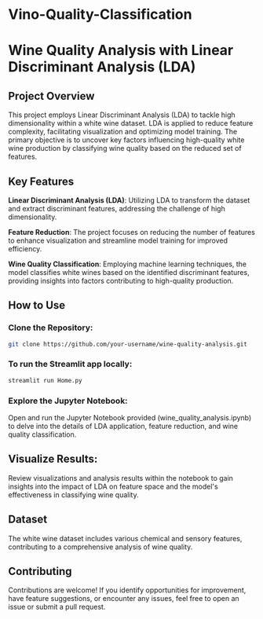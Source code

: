 # Vino-Quality-Classification
# Wine Quality Analysis with Linear Discriminant Analysis (LDA)

## Project Overview
This project employs Linear Discriminant Analysis (LDA) to tackle high dimensionality within a white wine dataset. LDA is applied to reduce feature complexity, facilitating visualization and optimizing model training. The primary objective is to uncover key factors influencing high-quality white wine production by classifying wine quality based on the reduced set of features.

## Key Features
**Linear Discriminant Analysis (LDA)**: Utilizing LDA to transform the dataset and extract discriminant features, addressing the challenge of high dimensionality.

**Feature Reduction**: The project focuses on reducing the number of features to enhance visualization and streamline model training for improved efficiency.

**Wine Quality Classification**: Employing machine learning techniques, the model classifies white wines based on the identified discriminant features, providing insights into factors contributing to high-quality production.

## How to Use
### Clone the Repository:

```bash
git clone https://github.com/your-username/wine-quality-analysis.git
```

### To run the Streamlit app locally:

```bash
streamlit run Home.py
```

### Explore the Jupyter Notebook:
Open and run the Jupyter Notebook provided (wine_quality_analysis.ipynb) to delve into the details of LDA application, feature reduction, and wine quality classification.

## Visualize Results:
Review visualizations and analysis results within the notebook to gain insights into the impact of LDA on feature space and the model's effectiveness in classifying wine quality.

## Dataset
The white wine dataset includes various chemical and sensory features, contributing to a comprehensive analysis of wine quality.

## Contributing
Contributions are welcome! If you identify opportunities for improvement, have feature suggestions, or encounter any issues, feel free to open an issue or submit a pull request.
